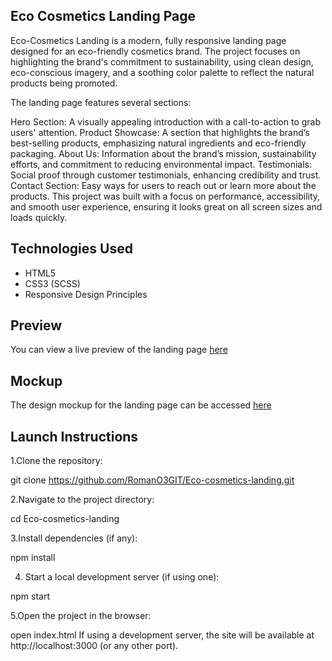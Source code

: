 ## Eco Cosmetics Landing Page
Eco-Cosmetics Landing is a modern, fully responsive landing page designed for an eco-friendly cosmetics brand. The project focuses on highlighting the brand's commitment to sustainability, using clean design, eco-conscious imagery, and a soothing color palette to reflect the natural products being promoted.

The landing page features several sections:

Hero Section: A visually appealing introduction with a call-to-action to grab users' attention.
Product Showcase: A section that highlights the brand’s best-selling products, emphasizing natural ingredients and eco-friendly packaging.
About Us: Information about the brand’s mission, sustainability efforts, and commitment to reducing environmental impact.
Testimonials: Social proof through customer testimonials, enhancing credibility and trust.
Contact Section: Easy ways for users to reach out or learn more about the products.
This project was built with a focus on performance, accessibility, and smooth user experience, ensuring it looks great on all screen sizes and loads quickly.

## Technologies Used
- HTML5
- CSS3 (SCSS)
- Responsive Design Principles

## Preview

You can view a live preview of the landing page [here](https://romano3git.github.io/Eco-cosmetics-landing/)

## Mockup

The design mockup for the landing page can be accessed [here](https://www.figma.com/design/Fz588JKGuPS2Bk21De4KE5/Brand-of-eco-cosmetics-_FE-students?node-id=21779-631&node-type=frame&t=ZUStAoDBt6u9cAlv-0)

## Launch Instructions

1.Clone the repository:

git clone https://github.com/RomanO3GIT/Eco-cosmetics-landing.git

2.Navigate to the project directory:

cd Eco-cosmetics-landing

3.Install dependencies (if any):

npm install

4. Start a local development server (if using one):

npm start

5.Open the project in the browser:

open index.html
If using a development server, the site will be available at http://localhost:3000 (or any other port).

